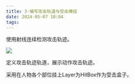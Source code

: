 ```yaml
---
title: 3-编写攻击轨道与受击模组
date: 2024-05-07 10:04
tags:
---
```

使用射线连续检测攻击轨迹。

![](images/posts/Pasted%20image%2020240507142845.png)

定义攻击轨迹轨道，展示动作攻击轨迹。

采用在人物各个部位挂上Layer为HitBox作为受击盒子。
